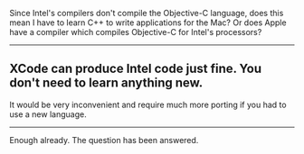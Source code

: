 

Since Intel's compilers don't compile the Objective-C language, does this mean I have to learn C++ to write applications for the Mac? Or does Apple have a compiler which compiles Objective-C for Intel's processors?

----
XCode can produce Intel code just fine.  You don't need to learn anything new.
----
It would be very inconvenient and require much more porting if you had to use a new language.

----

Enough already. The question has been answered.
